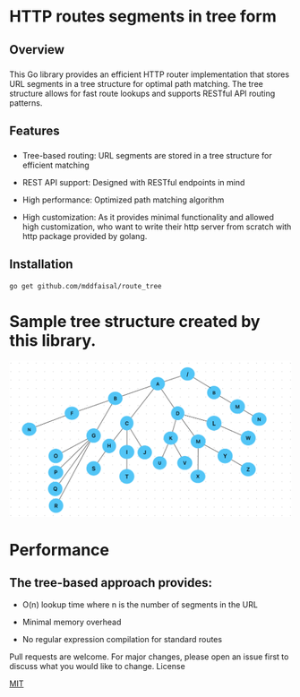 # HTTP routes segments in tree form

## Overview
###
This Go library provides an efficient HTTP router implementation that stores URL segments in a tree structure for optimal path matching. The tree structure allows for fast route lookups and supports RESTful API routing patterns.
###


## Features
###
* Tree-based routing: URL segments are stored in a tree structure for efficient matching

* REST API support: Designed with RESTful endpoints in mind

* High performance: Optimized path matching algorithm

* High customization: As it provides minimal functionality and allowed high customization, who want to write their http server from scratch with http package provided by golang.


## Installation
```
go get github.com/mddfaisal/route_tree
```


###

# Sample tree structure created by this library.
![tree](https://github.com/mddfaisal/route_tree/blob/develop/tree.png)


# Performance

## The tree-based approach provides:

* O(n) lookup time where n is the number of segments in the URL

* Minimal memory overhead

* No regular expression compilation for standard routes


Pull requests are welcome. For major changes, please open an issue first to discuss what you would like to change.
License

[MIT](https://choosealicense.com/licenses/mit/)
